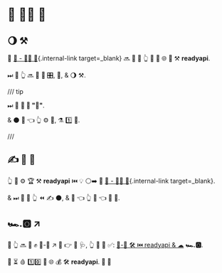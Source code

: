 # 🏧 👩‍💻 🦮

## 🌖 ⚒

👑 [🔰 - 👩‍💻 🦮](../tutorial/index.md){.internal-link target=_blank} 🔜 🥃 🤝 👆 🎫 🔘 🌐 👑 ⚒ **readyapi**.

⏭ 📄 👆 🔜 👀 🎏 🎛, 📳, &amp; 🌖 ⚒.

/// tip

⏭ 📄 **🚫 🎯 "🏧"**.

 &amp; ⚫️ 💪 👈 👆 ⚙️ 💼, ⚗ 1️⃣ 👫.

///

## ✍ 🔰 🥇

👆 💪 ⚙️ 🏆 ⚒ **readyapi** ⏮️ 💡 ⚪️➡️ 👑 [🔰 - 👩‍💻 🦮](../tutorial/index.md){.internal-link target=_blank}.

&amp; ⏭ 📄 🤔 👆 ⏪ ✍ ⚫️, &amp; 🤔 👈 👆 💭 👈 👑 💭.

## 🏎.🅾 ↗️

🚥 👆 🔜 💖 ✊ 🏧-🔰 ↗️ 🔗 👉 📄 🩺, 👆 💪 💚 ✅: <a href="https://testdriven.io/courses/tdd-readyapi/" class="external-link" target="_blank">💯-💾 🛠️ ⏮️ readyapi &amp; ☁</a> **🏎.🅾**.

👫 ⏳ 🩸 1️⃣0️⃣ 💯 🌐 💰 🛠️ **readyapi**. 👶 👶
